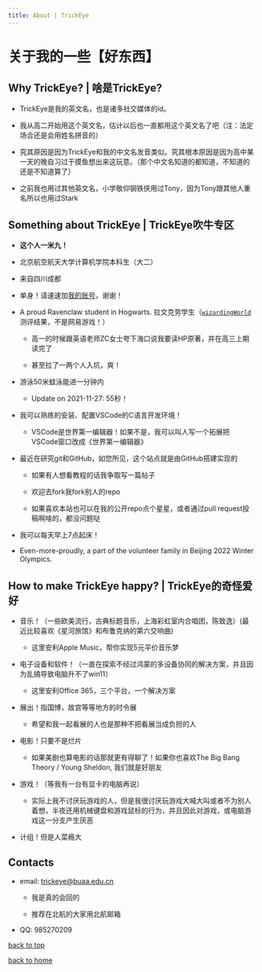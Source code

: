 ```yaml
---
title: About | TrickEye
---
```


# 关于我的一些【好东西】

## Why TrickEye? | 啥是TrickEye?

- TrickEye是我的英文名，也是诸多社交媒体的id。

- 我从高二开始用这个英文名，估计以后也一直都用这个英文名了吧（注：法定场合还是会用姓名拼音的）

- 究其原因是因为TrickEye和我的中文名发音类似。究其根本原因是因为高中某一天的晚自习过于摸鱼想出来这玩意。（那个中文名知道的都知道，不知道的还是不知道算了）

- 之前我也用过其他英文名，小学敬仰钢铁侠用过Tony，因为Tony跟其他人重名所以也用过Stark

## Something about TrickEye | TrickEye吹牛专区

- **这个人一米九！**

- 北京航空航天大学计算机学院本科生（大二）

- 来自四川成都

- 单身！请速速加[我的账号](#contacts)，谢谢！

- A proud Ravenclaw student in Hogwarts. 拉文克劳学生（[`wizardingWorld`](https://www.wizardingworld.com)测评结果，不是网易游戏！）

  - 高一的时候跟英语老师ZC女士夸下海口说我要读HP原著，并在高三上期读完了

  - 甚至拉了一两个人入坑，爽！

- 游泳50米蛙泳能进一分钟内

  - Update on 2021-11-27: 55秒！

- 我可以熟练的安装、配置VSCode的C语言开发环境！

  - VSCode是世界第一编辑器！如果不是，我可以叫人写一个拓展把VSCode窗口改成《世界第一编辑器》

- 最近在研究git和GitHub，如您所见，这个站点就是由GitHub搭建实现的
  
  - 如果有人想看教程的话我争取写一篇帖子

  - 欢迎去fork我fork别人的repo

  - 如果喜欢本站也可以在我的公开repo点个星星，或者通过pull request投稿啊啥的，都没问题哒

- 我可以每天早上7点起床！

- Even-more-proudly, a part of the volunteer family in Beijing 2022 Winter Olympics.

## How to make TrickEye happy? | TrickEye的奇怪爱好

- 音乐！（一些欧美流行，古典标题音乐，上海彩虹室内合唱团，陈致逸）(最近比较喜欢《星河旅馆》和布鲁克纳的第六交响曲)

  - 这里安利Apple Music，帮你实现5元平价音乐梦

- 电子设备和软件！（一直在探索不经过鸿蒙的多设备协同的解决方案，并且因为乱搞导致电脑升不了win11）

  - 这里安利Office 365，三个平台，一个解决方案

- 展出！指国博，故宫等等地方的时令展

  - 希望和我一起看展的人也是那种不把看展当成负担的人

- 电影！只要不是烂片

  - 如果美剧也算电影的话那就更有得聊了！如果你也喜欢The Big Bang Theory / Young Sheldon, 我们就是好朋友

- 游戏！（等我有一台有显卡的电脑再说）

  - 实际上我不讨厌玩游戏的人，但是我很讨厌玩游戏大喊大叫或者不为别人着想，半夜还用机械键盘和游戏鼠标的行为，并且因此对游戏，或电脑游戏这一分支产生厌恶

- 计组！但是人菜瘾大

## Contacts

- email: [trickeye@buaa.edu.cn](mailto:trickeye@buaa.edu.cn)

  - 我是真的会回的

  - 推荐在北航的大家用北航邮箱

- QQ: 985270209

[back to top](#关于我的一些好东西)

[back to home](/)